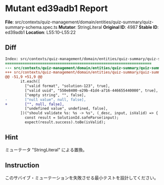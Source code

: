 # Mutant ed39adb1 Report

**File**: src/contexts/quiz-management/domain/entities/quiz-summary/quiz-summary-schema.spec.ts
**Mutator**: StringLiteral
**Original ID**: 4987
**Stable ID**: ed39adb1
**Location**: L55:10–L55:22

## Diff

```diff
Index: src/contexts/quiz-management/domain/entities/quiz-summary/quiz-summary-schema.spec.ts
===================================================================
--- src/contexts/quiz-management/domain/entities/quiz-summary/quiz-summary-schema.spec.ts	original
+++ src/contexts/quiz-management/domain/entities/quiz-summary/quiz-summary-schema.spec.ts	mutated #4987
@@ -51,9 +51,9 @@
       it.each([
         ["valid format", "solution-123", true],
         ["valid uuid", "550e8400-e29b-41d4-a716-446655440000", true],
         ["empty string", "", false],
-        ["null value", null, false],
+        ["", null, false],
         ["undefined value", undefined, false],
       ])("should validate %s: %s -> %s", (_desc, input, isValid) => {
         const result = SolutionId.safeParse(input);
         expect(result.success).toBe(isValid);
```

## Hint

ミューテータ "StringLiteral" による置換。

## Instruction

このサバイブ・ミューテーションを失敗させる最小テストを設計してください。

